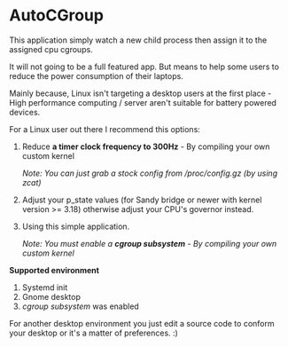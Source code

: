 # AutoCGroup
This application simply watch a new child process then assign it to the assigned cpu cgroups.

It will not going to be a full featured app. But means to help some users to reduce the power consumption of their laptops.

Mainly because, Linux isn't targeting a desktop users at the first place - High performance computing / server aren't suitable for battery powered devices.

For a Linux user out there I recommend this options:

1. Reduce **a timer clock frequency to 300Hz** - By compiling your own custom kernel

    *Note: You can just grab a stock config from /proc/config.gz (by using zcat)*

2. Adjust your p_state values (for Sandy bridge or newer with kernel version >= 3.18) otherwise adjust your CPU's governor instead.

3. Using this simple application.

    *Note: You must enable a __cgroup subsystem__ - By compiling your own custom kernel*



**Supported environment**

1. Systemd init
2. Gnome desktop
3. _cgroup subsystem_ was enabled

For another desktop environment you just edit a source code to conform your desktop or it's a matter of preferences. :)
